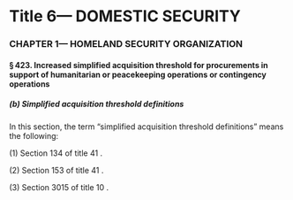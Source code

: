 
# Title 6— DOMESTIC SECURITY
### CHAPTER 1— HOMELAND SECURITY ORGANIZATION
#### § 423. Increased simplified acquisition threshold for procurements in support of humanitarian or peacekeeping operations or contingency operations
##### (b) Simplified acquisition threshold definitions

In this section, the term “simplified acquisition threshold definitions” means the following:

(1) Section 134 of title 41 .

(2) Section 153 of title 41 .

(3) Section 3015 of title 10 .
